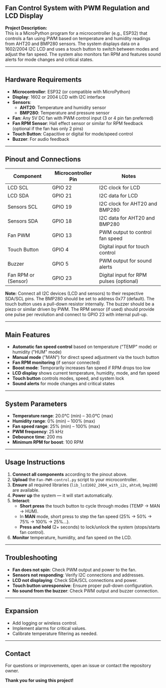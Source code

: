 ## Fan Control System with PWM Regulation and LCD Display

**Project Description:**  
This is a MicroPython program for a microcontroller (e.g., ESP32) that controls a fan using PWM based on temperature and humidity readings from AHT20 and BMP280 sensors. 
The system displays data on a 1602/2004 I2C LCD and uses a touch button to switch between modes and adjust the fan speed. 
The system also monitors fan RPM and features sound alerts for mode changes and critical states.

---

## Hardware Requirements

- **Microcontroller**: ESP32 (or compatible with MicroPython)
- **Display**: 1602 or 2004 LCD with I2C interface
- **Sensors**:
  - **AHT20**: Temperature and humidity sensor
  - **BMP280**: Temperature and pressure sensor
- **Fan**: Any 5V DC fan with PWM control input (3 or 4 pin fan preferred)
- **Fan RPM Sensor**: Hall effect sensor or similar for RPM feedback (optional if the fan has only 2 pins)
- **Touch Button**: Capacitive or digital for mode/speed control
- **Buzzer**: For audio feedback

---

## Pinout and Connections

| Component           | Microcontroller Pin | Notes                                      |
|---------------------|---------------------|--------------------------------------------|
| LCD SCL             | GPIO 22             | I2C clock for LCD                          |
| LCD SDA             | GPIO 21             | I2C data for LCD                           |
| Sensors SCL         | GPIO 19             | I2C clock for AHT20 and BMP280             |
| Sensors SDA         | GPIO 18             | I2C data for AHT20 and BMP280              |
| Fan PWM             | GPIO 13             | PWM output to control fan speed            |
| Touch Button        | GPIO 4              | Digital input for touch control            |
| Buzzer              | GPIO 5              | PWM output for sound alerts                |
| Fan RPM or (Sensor) | GPIO 23             | Digital input for RPM pulses (optional)    |


**Note:** Connect all I2C devices (LCD and sensors) to their respective SDA/SCL pins. 
The BMP280 should be set to address 0x77 (default). The touch button uses a pull-down resistor internally. 
The buzzer should be a piezo or similar driven by PWM. The RPM sensor (if used) should provide one pulse per revolution and connect to GPIO 23 with internal pull-up.

---

## Main Features

- **Automatic fan speed control** based on temperature ("TEMP" mode) or humidity ("HUM" mode)
- **Manual mode** ("MAN") for direct speed adjustment via the touch button
- **Fan RPM monitoring** (if sensor connected)
- **Boost mode**: Temporarily increases fan speed if RPM drops too low
- **LCD display** shows current temperature, humidity, mode, and fan speed
- **Touch button** controls modes, speed, and system lock
- **Sound alerts** for mode changes and critical states

---

## System Parameters

- **Temperature range**: 20.0°C (min) – 30.0°C (max)
- **Humidity range**: 0% (min) – 100% (max)
- **Fan speed range**: 25% (min) – 100% (max)
- **PWM frequency**: 25 kHz
- **Debounce time**: 200 ms
- **Minimum RPM for boost**: 100 RPM

---

## Usage Instructions

1. **Connect all components** according to the pinout above.
2. **Upload** the `Fan-PWM-control.py` script to your microcontroller.
3. **Ensure** all required libraries (`lib_lcd1602_2004_with_i2c`, `ahtx0`, `bmp280`) are available.
4. **Power up** the system — it will start automatically.
5. **Interact**:
   - **Short press** the touch button to cycle through modes (TEMP → MAN → HUM).
   - In **MAN** mode, short press to step the fan speed (25% → 50% → 75% → 100% → 25%...).
   - **Press and hold** (2+ seconds) to lock/unlock the system (stops/starts fan control).
6. **Monitor** temperature, humidity, and fan speed on the LCD.

---

## Troubleshooting

- **Fan does not spin**: Check PWM output and power to the fan.
- **Sensors not responding**: Verify I2C connections and addresses.
- **LCD not displaying**: Check SDA/SCL connections and power.
- **Touch button unresponsive**: Ensure proper pull-down configuration.
- **No sound from the buzzer**: Check PWM output and buzzer connection.

---

## Expansion

- Add logging or wireless control.
- Implement alarms for critical values.
- Calibrate temperature filtering as needed.

---

## Contact

For questions or improvements, open an issue or contact the repository owner.

**Thank you for using this project!**
